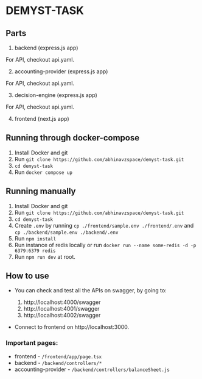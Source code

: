 # DEMYST-TASK

## Parts

1. backend (express.js app)

For API, checkout api.yaml.

2. accounting-provider (express.js app)

For API, checkout api.yaml.

3. decision-engine (express.js app)

For API, checkout api.yaml.

4. frontend (next.js app)

## Running through docker-compose

1. Install Docker and git
2. Run `git clone https://github.com/abhinavzspace/demyst-task.git`
3. `cd demyst-task`
4. Run `docker compose up`

## Running manually

1. Install Docker and git
2. Run `git clone https://github.com/abhinavzspace/demyst-task.git`
3. `cd demyst-task`
4. Create `.env` by running `cp ./frontend/sample.env ./frontend/.env` and `cp ./backend/sample.env ./backend/.env`
5. Run `npm install`
6. Run instance of redis locally or run `docker run --name some-redis -d -p 6379:6379 redis`
7. Run `npm run dev` at root.

## How to use

- You can check and test all the APIs on swagger, by going to:

  1. http://localhost:4000/swagger
  2. http://localhost:4001/swagger
  3. http://localhost:4002/swagger

- Connect to frontend on http://localhost:3000.

### Important pages:

- frontend - `/frontend/app/page.tsx`
- backend - `/backend/controllers/*`
- accounting-provider - `/backend/controllers/balanceSheet.js`
